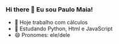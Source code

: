 ### Hi there 👋 Eu sou Paulo Maia!

- 🔭  Hoje trabalho com cálculos 
- 🌱 Estudando Python, Html e  JavaScript
- 😄 Pronomes: ele/dele
